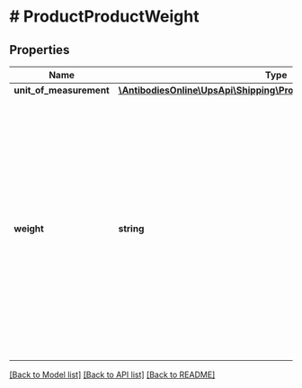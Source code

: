# # ProductProductWeight

## Properties

Name | Type | Description | Notes
------------ | ------------- | ------------- | -------------
**unit_of_measurement** | [**\AntibodiesOnline\UpsApi\Shipping\ProductWeightUnitOfMeasurement**](ProductWeightUnitOfMeasurement.md) |  |
**weight** | **string** | Weight of Product.  Applies to CO and EEI forms only. Valid characters are 0-9 and \&quot;.\&quot;  (Decimal point). Limit to 1 digit after the decimal. The maximum length of the field is 5 including \&quot;.\&quot; and can hold up to 1 decimal place. |

[[Back to Model list]](../../README.md#models) [[Back to API list]](../../README.md#endpoints) [[Back to README]](../../README.md)
